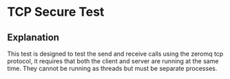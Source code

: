 # TCP Secure Test

## Explanation

This test is designed to test the send and receive calls using the zeromq tcp
protocol, it requires that both the client and server are running at the same
time. They cannot be running as threads but must be separate processes.
